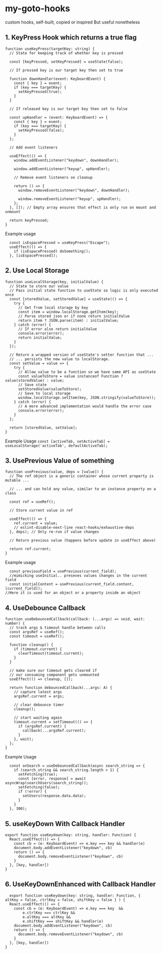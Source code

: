 # my-goto-hooks
custom hooks, self-built, copied or inspired But useful nonetheless
## 1. KeyPress Hook which returns a true flag
```
function useKeyPress(targetKey: string) {
  // State for keeping track of whether key is pressed

  const [keyPressed, setKeyPressed] = useState(false);

  // If pressed key is our target key then set to true

  function downHandler(event: KeyboardEvent) {
    const { key } = event;
    if (key === targetKey) {
      setKeyPressed(true);
    }
  }

  // If released key is our target key then set to false

  const upHandler = (event: KeyboardEvent) => {
    const { key } = event;
    if (key === targetKey) {
      setKeyPressed(false);
    }
  };

  // Add event listeners

  useEffect(() => {
    window.addEventListener("keydown", downHandler);

    window.addEventListener("keyup", upHandler);

    // Remove event listeners on cleanup

    return () => {
      window.removeEventListener("keydown", downHandler);

      window.removeEventListener("keyup", upHandler);
    };
  }, []); // Empty array ensures that effect is only run on mount and unmount

  return keyPressed;
}
```
Example usage

```
  const isEspacePressed = useKeyPress("Escape");
  useEffect(() => {
    if (isEspacePressed) doSomething();
  }, [isEspacePressed]);
```
## 2. Use Local Storage
```
function useLocalStorage(key, initialValue) {
  // State to store our value
  // Pass initial state function to useState so logic is only executed once
  const [storedValue, setStoredValue] = useState(() => {
    try {
      // Get from local storage by key
      const item = window.localStorage.getItem(key);
      // Parse stored json or if none return initialValue
      return item ? JSON.parse(item) : initialValue;
    } catch (error) {
      // If error also return initialValue
      console.error(error);
      return initialValue;
    }
  });

  // Return a wrapped version of useState's setter function that ...
  // ... persists the new value to localStorage.
  const setValue = value => {
    try {
      // Allow value to be a function so we have same API as useState
      const valueToStore = value instanceof Function ? value(storedValue) : value;
      // Save state
      setStoredValue(valueToStore);
      // Save to local storage
      window.localStorage.setItem(key, JSON.stringify(valueToStore));
    } catch (error) {
      // A more advanced implementation would handle the error case
      console.error(error);
    }
  };

  return [storedValue, setValue];
}
```
Example Usage
```const [activeTab, setActiveTab] = useLocalStorage('activeTab', defaultActiveTab);```
## 3. UsePrevious Value of something
```
function usePrevious(value, deps = [value]) {
  // The ref object is a generic container whose current property is mutable ...

  // ... and can hold any value, similar to an instance property on a class

  const ref = useRef();

  // Store current value in ref

  useEffect(() => {
    ref.current = value;
    // eslint-disable-next-line react-hooks/exhaustive-deps
  }, deps); // Only re-run if value changes

  // Return previous value (happens before update in useEffect above)

  return ref.current;
}
```
Example usage
```
  const previousField = usePrevious(current_field);
  //mimicking useInitial.. preseves values changes in the current field
  const initialContent = usePrevious(current_field.content, [current_field]);
//Here it is used for an object or a property inside an object
```

## 4. UseDebounce Callback
```
function useDebouncedCallback(callback: (...args) => void, wait: number) {
  // track args & timeout handle between calls
  const argsRef = useRef();
  const timeout = useRef();

  function cleanup() {
    if (timeout.current) {
      clearTimeout(timeout.current);
    }
  }

  // make sure our timeout gets cleared if
  // our consuming component gets unmounted
  useEffect(() => cleanup, []);

  return function debouncedCallback(...args: A) {
    // capture latest args
    argsRef.current = args;

    // clear debounce timer
    cleanup();

    // start waiting again
    timeout.current = setTimeout(() => {
      if (argsRef.current) {
        callback(...argsRef.current);
      }
    }, wait);
  };
}
```
Example Usage
```
  const onSearch = useDebouncedCallback(async search_string => {
    if (search_string && search_string.length > 1) {
      setFetching(true);
      const [error, response] = await asyncWrap(searchUsers(search_string));
      setFetching(false);
      if (!error) {
        setUsers(response.data.data);
      }
    }
  }, 300);
```

## 5. useKeyDown With Callback Handler
```
export function useKeydown(key: string, handler: Function) {
  React.useEffect(() => {
    const cb = (e: KeyboardEvent) => e.key === key && handler(e)
    document.body.addEventListener("keydown", cb)
    return () => {
      document.body.removeEventListener("keydown", cb)
    }
  }, [key, handler])
}

```

## 6. UseKeyDownEnhanced with Callback Handler
```
  export function useKeydown(key: string, handler: Function, {   altKey = false, ctrlKey = false, shiftKey = false } ) {
  React.useEffect(() => {
    const cb = (e: KeyboardEvent) => e.key === key  &&
        e.ctrlKey === ctrlKey &&
        e.altKey === altKey &&
        e.shiftKey === shiftKey && handler(e)
    document.body.addEventListener("keydown", cb)
    return () => {
      document.body.removeEventListener("keydown", cb)
    }
  }, [key, handler])
}

```

